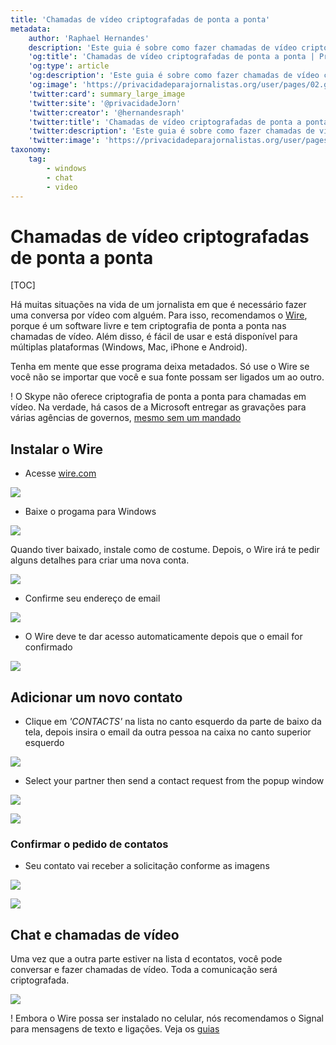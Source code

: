 ```yaml
---
title: 'Chamadas de vídeo criptografadas de ponta a ponta'
metadata:
    author: 'Raphael Hernandes'
    description: 'Este guia é sobre como fazer chamadas de vídeo criptografadas de ponta a ponta com o Wire'
    'og:title': 'Chamadas de vídeo criptografadas de ponta a ponta | Privacidade para Jornalistas'
    'og:type': article
    'og:description': 'Este guia é sobre como fazer chamadas de vídeo criptografadas de ponta a ponta com o Wire'
    'og:image': 'https://privacidadeparajornalistas.org/user/pages/02.guias/08.chamadas-video-criptografadas-ponta-a-ponta/wire-partner-2.png'
    'twitter:card': summary_large_image
    'twitter:site': '@privacidadeJorn'
    'twitter:creator': '@hernandesraph'
    'twitter:title': 'Chamadas de vídeo criptografadas de ponta a ponta | Privacidade para Jornalistas'
    'twitter:description': 'Este guia é sobre como fazer chamadas de vídeo criptografadas de ponta a ponta com o Wire'
    'twitter:image': 'https://privacidadeparajornalistas.org/user/pages/02.guias/08.chamadas-video-criptografadas-ponta-a-ponta/wire-partner-2.png'
taxonomy:
    tag:
        - windows
        - chat
        - video
---
```


# Chamadas de vídeo criptografadas de ponta a ponta

[TOC]

Há muitas situações na vida de um jornalista em que é necessário fazer uma conversa por vídeo com alguém. Para isso, recomendamos o [Wire][1], porque é um software livre e tem criptografia de ponta a ponta nas chamadas de vídeo. Além disso, é fácil de usar e está disponível para múltiplas plataformas (Windows, Mac, iPhone e Android).

Tenha em mente que esse programa deixa metadados. Só use o Wire se você não se importar que você e sua fonte possam ser ligados um ao outro.

! O Skype não oferece criptografia de ponta a ponta para chamadas em vídeo. Na verdade, há casos de a Microsoft entregar as gravações para várias agências de governos, [mesmo sem um mandado][2]

## Instalar o Wire

* Acesse [wire.com](https://wire.com?target=_blank)

![](wire-download-1.png?lightbox=1024&cropResize=600,600)

* Baixe o progama para Windows

![](wire-download-2.png?lightbox=1024&cropResize=600,600)

Quando tiver baixado, instale como de costume. Depois, o Wire irá te pedir alguns detalhes para criar uma nova conta.

![](wire-register-account-1.png?lightbox=1024&cropResize=600,600)

* Confirme seu endereço de email

![](wire-register-account-2.png?lightbox=1024&cropResize=600,600)

* O Wire deve te dar acesso automaticamente depois que o email for confirmado

![](wire-running-1.png?lightbox=1024&cropResize=600,600)

## Adicionar um novo contato

* Clique em _'CONTACTS'_ na lista no canto esquerdo da parte de baixo da tela, depois insira o email da outra pessoa na caixa no canto superior esquerdo

![](wire-adding-contact-1.png?lightbox=1024&cropResize=600,600)

* Select your partner then send a contact request from the popup window

![](wire-adding-contact-2.png?lightbox=1024&cropResize=600,600)

![](wire-adding-contact-3.png?lightbox=1024&cropResize=600,600)

### Confirmar o pedido de contatos

* Seu contato vai receber a solicitação conforme as imagens

![](wire-partner-1.png?lightbox=1024&cropResize=600,600)

![](wire-partner-2.png?lightbox=1024&cropResize=600,600)

## Chat e chamadas de vídeo

Uma vez que a outra parte estiver na lista d econtatos, você pode conversar e fazer chamadas de vídeo. Toda a comunicação será criptografada. 

![](wire-video-chat.png?lightbox=1024&cropResize=600,600)

! Embora o Wire possa ser instalado no celular, nós recomendamos o Signal para mensagens de texto e ligações. Veja os [guias][3]

[1]: https://wire.com/
[2]: https://en.wikipedia.org/wiki/Skype_security#Eavesdropping_by_design "Skype security"
[3]: /guias